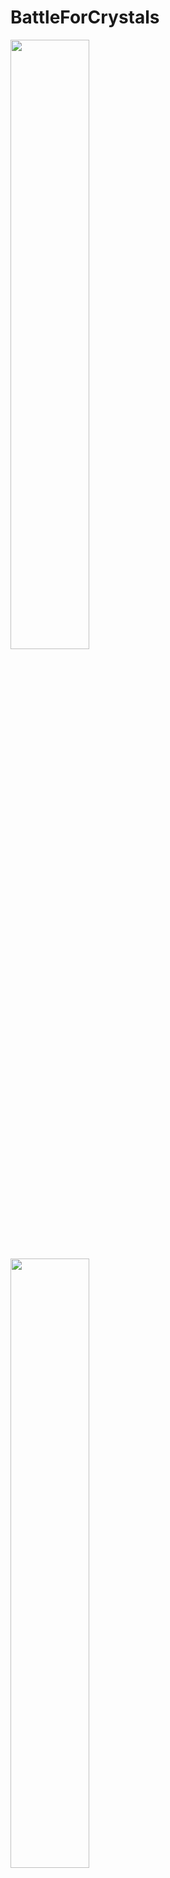 # BattleForCrystals

<img src="https://user-images.githubusercontent.com/14277702/121093046-2a911c00-c7f5-11eb-9870-8d50828c77e1.png" width="50%" height="50%"> <img src="https://user-images.githubusercontent.com/14277702/121093051-2bc24900-c7f5-11eb-90f8-47dec424146e.png" width="50%" height="50%"> 

<img src="https://user-images.githubusercontent.com/14277702/121093052-2c5adf80-c7f5-11eb-8f19-51e06f1a332c.png" width="50%" height="50%"> 
